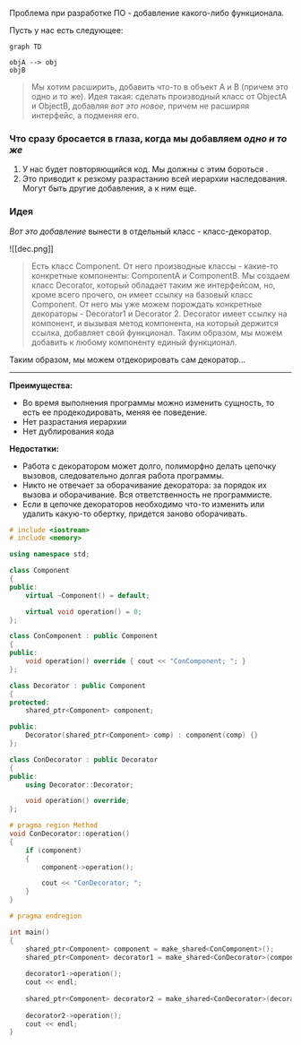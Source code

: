 Проблема при разработке ПО - добавление какого-либо функционала.

Пусть у нас есть следующее:

```mermaid
graph TD

objA --> obj
objB
```

>Мы хотим расширить, добавить что-то в объект A и B (причем это одно и то же). Идея такая: сделать производный класс от ObjectA и ObjectB, добавляя _вот это новое_, причем не расширяя интерфейс, а подменяя его.
### Что сразу бросается в глаза, когда мы добавляем _одно и то же_

1. У нас будет повторяющийся код. Мы должны с этим бороться .
2. Это приводит к резкому разрастанию всей иерархии наследования. Могут быть другие добавления, а к ним еще.
### Идея

_Вот это добавление_ вынести в отдельный класс - класс-декоратор.

![[dec.png]]

>Есть класс Component. От него производные классы - какие-то конкретные компоненты: ComponentA и ComponentB. Мы создаем класс Decorator, который обладает таким же интерфейсом, но, кроме всего прочего, он имеет ссылку на базовый класс Component. От него мы уже можем порождать конкретные декораторы - Decorator1 и Decorator 2. Decorator имеет ссылку на компонент, и вызывая метод компонента, на который держится ссылка, добавляет свой функционал. Таким образом, мы можем добавить к любому компоненту единый функционал.

Таким образом, мы можем отдекорировать сам декоратор...

***

**Преимущества:**
- Во время выполнения программы можно изменить сущность, то есть ее продекодировать, меняя ее поведение.
- Нет разрастания иерархии
- Нет дублирования кода

**Недостатки:**
- Работа с декоратором может долго, полиморфно делать цепочку вызовов, следовательно долгая работа программы.
- Никто не отвечает за оборачивание декоратора: за порядок их вызова и оборачивание. Вся ответственность не программисте.
- Если в цепочке декораторов необходимо что-то изменить или удалить какую-то обертку, придется заново оборачивать.

```c++
# include <iostream>
# include <memory>

using namespace std;

class Component
{
public:
	virtual ~Component() = default;

	virtual void operation() = 0;
};

class ConComponent : public Component
{
public:
	void operation() override { cout << "ConComponent; "; }
};

class Decorator : public Component
{
protected:
	shared_ptr<Component> component;

public:
	Decorator(shared_ptr<Component> comp) : component(comp) {}
};

class ConDecorator : public Decorator
{
public:
	using Decorator::Decorator;

	void operation() override;
};

# pragma region Method
void ConDecorator::operation()
{
	if (component)
	{
		component->operation();

		cout << "ConDecorator; ";
	}
}

# pragma endregion

int main()
{
	shared_ptr<Component> component = make_shared<ConComponent>();
	shared_ptr<Component> decorator1 = make_shared<ConDecorator>(component);
	
	decorator1->operation();
	cout << endl;
	
	shared_ptr<Component> decorator2 = make_shared<ConDecorator>(decorator1);
	
	decorator2->operation();
	cout << endl;
}
```
